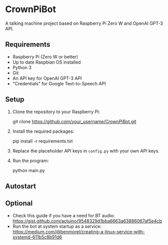 # CrownPiBot

A talking machine project based on Raspberry Pi Zero W and OpenAI GPT-3 API.

## Requirements

- Raspberry Pi (Zero W or better)
- Up to date Raspbian OS installed
- Python 3
- Git
- An API key for OpenAI GPT-3 API
- "Credentials" for Google Text-to-Speech API

## Setup

1. Clone the repository to your Raspberry Pi:

    git clone https://github.com/your_username/CrownPiBot.git

2. Install the required packages:

    pip install -r requirements.txt

3. Replace the placeholder API keys in `config.py` with your own API keys.

4. Run the program:

    python main.py

## Autostart

## Optional

- Check this guide if you have a need for BT audio: https://gist.github.com/actuino/9548329d1bba6663a63886067af5e4cb
- Run the bot at system startup as a service: https://medium.com/@benmorel/creating-a-linux-service-with-systemd-611b5c8b91d6
